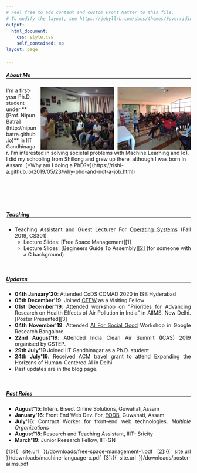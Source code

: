 ```yaml
---
# Feel free to add content and custom Front Matter to this file.
# To modify the layout, see https://jekyllrb.com/docs/themes/#overriding-theme-defaults
output:
  html_document:
    css: style.css
    self_contained: no
layout: page

---
```

<style>
	p{text-align: justify;}
	li{text-align: justify;}

	@media only screen and (max-width: 500px) {
	  	.pad-1 {
	   		 padding: 10px;
	  	}
	  	.pad-2 {
	   		 padding:10px;
	  	}

  	}

	@media only screen and (min-width: 501px) {
	  	.pad-1 {
	   		 padding-left: :10px;
	  	}
	  	.pad-2 {
	   		 padding-left:10px; padding-right: 10px
	  	}
  	
	}

	#about-me, #teaching, #updates, #past-roles{
		border-bottom: 1px solid black;

	}
</style>

##### **About Me**

<img class="pad-1" align="right" width="200" height="170" src="/images/IMG-20190202-WA0001.jpg">
<img class="pad-2" align="right" width="200" height="170" src="/images/rsc_guwahati-3.jpeg">I'm a first-year Ph.D. student under **[Prof. Nipun Batra](http://nipunbatra.github.io)** in  IIT Gandhinagar. I'm interested in solving societal problems with Machine Learning and IoT. I did my schooling from Shillong and grew up there, although I was born in Assam. [*Why am I doing a PhD?*](https://rishi-a.github.io/2019/05/23/why-phd-and-not-a-job.html)


<div style="margin-top: 100px"></div>

##### **Teaching**

- Teaching Assistant and Guest Lecturer For [Operating Systems](https://nipunbatra.github.io/teaching/os-fall-19/index.html) (Fall 2019, CS301)
	- Lecture Slides: [Free Space Management][1]
	- Lecture Slides: [Begineers Guide To Assembly][2] (for someone with a C background)



<div style="margin-top: 50px"></div>

##### **Updates**
- **04th January'20**: Attended CoDS COMAD 2020 in ISB Hyderabad 
- **05th December'19**: Joined [CEEW](https://www.ceew.in) as a Visiting Fellow
- **01st December'19**: Attended workshop on "Priorities for Advancing Research on Health Effects of Air Pollution in India" in AIIMS, New Delhi. [Poster Presented][3]
- **04th November'19**: Attended [AI For Social Good](https://sites.google.com/view/aiforsocialgoodworkshop/home) Workshop in Google Research Bangalore.
- **22nd August'19**: Attended India Clean Air Summit (ICAS) 2019 organised by CSTEP.
- **29th July'19** Joined IIT Gandhinagar as a Ph.D. student
- **24th July'19**: Received ACM travel grant to attend Expanding the Horizons of Human-Centered AI in Delhi. 
- Past updates are in the blog page. 

<div style="margin-top: 50px"></div>

##### **Past Roles**

- <span class="cat">**August'15**: Intern. Bisect Online Solutions, Guwahati,Assam</span>
- <span class="cat">**January'16**: Front End Web Dev. For, [EODB](http://eodbassam.in), Guwahati, Assam</span>
- <span class="cat">**July'16**: Contract Worker for front-end web technologies. *Multiple Organizations*</span>
- <span class="cat">**August'18**: Research and Teaching Assistant, IIIT- Sricity</span>
- <span class="cat">**March'19**: Junior Research Fellow, IIT-GN</span>

[1]:{{ site.url }}/downloads/free-space-management-1.pdf
[2]:{{ site.url }}/downloads/machine-language-c.pdf
[3]:{{ site.url }}/downloads/poster-aiims.pdf


